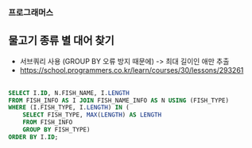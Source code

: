 ### 프로그래머스 <br>
## 물고기 종류 별 대어 찾기 <br>
- 서브쿼리 사용 (GROUP BY 오류 방지 때문에) -> 최대 길이인 애만 추출 <br>
- <https://school.programmers.co.kr/learn/courses/30/lessons/293261> <br> <br>

```sql
SELECT I.ID, N.FISH_NAME, I.LENGTH
FROM FISH_INFO AS I JOIN FISH_NAME_INFO AS N USING (FISH_TYPE)
WHERE (I.FISH_TYPE, I.LENGTH) IN (
    SELECT FISH_TYPE, MAX(LENGTH) AS LENGTH
    FROM FISH_INFO
    GROUP BY FISH_TYPE)
ORDER BY I.ID;
```

